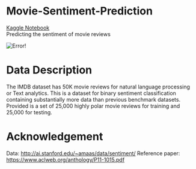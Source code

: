 # Movie-Sentiment-Prediction
[Kaggle Notebook](https://www.kaggle.com/ushashwat/movie-sentiment-prediction) </br>
Predicting the sentiment of movie reviews


![Error!](https://github.com/ushashwat/Movie-Sentiment-Prediction/blob/master/graph_confirmed.png) </br>

# Data Description
The IMDB dataset has 50K movie reviews for natural language processing or Text analytics. This is a dataset for binary sentiment classification containing substantially more data than previous benchmark datasets. Provided is a set of 25,000 highly polar movie reviews for training and 25,000 for testing.


# Acknowledgement
Data: http://ai.stanford.edu/~amaas/data/sentiment/
Reference paper: https://www.aclweb.org/anthology/P11-1015.pdf
